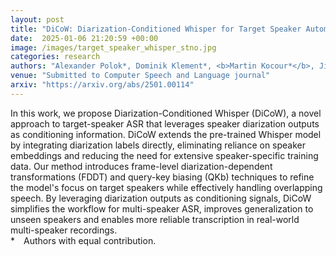 ```yaml
---
layout: post
title: "DiCoW: Diarization-Conditioned Whisper for Target Speaker Automatic Speech Recognition"
date:  2025-01-06 21:20:59 +00:00
image: /images/target_speaker_whisper_stno.jpg
categories: research
authors: "Alexander Polok*, Dominik Klement*, <b>Martin Kocour*</b>, Jiangyu Han, Federico Landini, Bolaji Yusuf, Matthew Wiesner, Sanjeev Khudanpur, Jan Černocký, Lukáš Burget"
venue: "Submitted to Computer Speech and Language journal"
arxiv: "https://arxiv.org/abs/2501.00114"
---
```

In this work, we propose Diarization-Conditioned Whisper (DiCoW), a novel approach to target-speaker ASR that leverages speaker diarization outputs as conditioning information. DiCoW extends the pre-trained Whisper model by integrating diarization labels directly, eliminating reliance on speaker embeddings and reducing the need for extensive speaker-specific training data.
Our method introduces frame-level diarization-dependent transformations (FDDT) and query-key biasing (QKb) techniques to refine the model's focus on target speakers while effectively handling overlapping speech. By leveraging diarization outputs as conditioning signals, DiCoW simplifies the workflow for multi-speaker ASR, improves generalization to unseen speakers and enables more reliable transcription in real-world multi-speaker recordings.<br>
*&emsp;Authors with equal contribution.